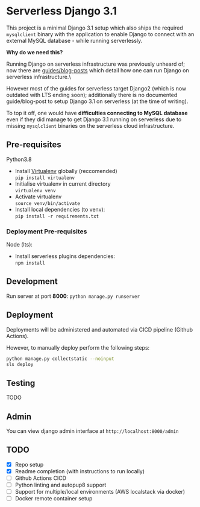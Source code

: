 # Serverless Django 3.1

This project is a minimal Django 3.1 setup which also ships the required `mysqlclient` binary with the application to enable Django to connect with an external MySQL database - while running serverlessly.

**Why do we need this?**

Running Django on serverless infrastructure was previously unheard of; now there are [guides/blog-posts](https://www.serverless.com/blog/django-serverless-framework-a-match-made-in-heaven) which detail how one can run Django on serverless infrastructure.\

However most of the guides for serverless target Django2 (which is now outdated with LTS ending soon); additionally there is no documented guide/blog-post to setup Django 3.1 on serverless (at the time of writing).

To top it off, one would have **difficulties connecting to MySQL database** even if they did manage to get Django 3.1 running on  serverless due to missing `mysqlclient` binaries on the serverless cloud infrastructure.

## Pre-requisites

Python3.8

- Install [Virtualenv](https://docs.python.org/3/library/venv.html) globally (reccomended)\
  `pip install virtualenv`
- Initialise virtualenv in current directory\
  `virtualenv venv`
- Activate virtualenv\
  `source venv/bin/activate`
- Install local dependencies (to venv):\
  `pip install -r requirements.txt`

### Deployment Pre-requisites

Node (lts):

- Install serverless plugins dependencies:\
  `npm install`

## Development

Run server at port **8000**: `python manage.py runserver`

## Deployment

Deployments will be administered and automated via CICD pipeline (Github Actions).

However, to manually deploy perform the following steps:

```sh
python manage.py collectstatic --noinput
sls deploy
```

## Testing

TODO

## Admin

You can view django admin interface at `http://localhost:8000/admin`

## TODO

- [x] Repo setup
- [x] Readme completion (with instructions to run locally)
- [ ] Github Actions CICD
- [ ] Python linting and autopup8 support
- [ ] Support for multiple/local environments (AWS localstack via docker)
- [ ] Docker remote container setup
